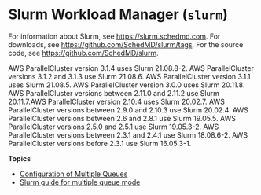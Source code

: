 # Slurm Workload Manager \(`slurm`\)<a name="slurm-workload-manager-v3"></a>

 For information about Slurm, see [https://slurm\.schedmd\.com](https://slurm.schedmd.com)\. For downloads, see [https://github\.com/SchedMD/slurm/tags](https://github.com/SchedMD/slurm/tags)\. For the source code, see [https://github\.com/SchedMD/slurm](https://github.com/SchedMD/slurm)\.

AWS ParallelCluster version 3\.1\.4 uses Slurm 21\.08\.8\-2\. AWS ParallelCluster versions 3\.1\.2 and 3\.1\.3 use Slurm 21\.08\.6\. AWS ParallelCluster version 3\.1\.1 uses Slurm 21\.08\.5\. AWS ParallelCluster version 3\.0\.0 uses Slurm 20\.11\.8\. AWS ParallelCluster versions between 2\.11\.0 and 2\.11\.2 use Slurm 20\.11\.7\.AWS ParallelCluster version 2\.10\.4 uses Slurm 20\.02\.7\. AWS ParallelCluster versions between 2\.9\.0 and 2\.10\.3 use Slurm 20\.02\.4\. AWS ParallelCluster versions between 2\.6 and 2\.8\.1 use Slurm 19\.05\.5\. AWS ParallelCluster versions 2\.5\.0 and 2\.5\.1 use Slurm 19\.05\.3\-2\. AWS ParallelCluster versions between 2\.3\.1 and 2\.4\.1 use Slurm 18\.08\.6\-2\. AWS ParallelCluster versions before 2\.3\.1 use Slurm 16\.05\.3\-1\.

**Topics**
+ [Configuration of Multiple Queues](configuration-of-multiple-queues-v3.md)
+ [Slurm guide for multiple queue mode](multiple-queue-mode-slurm-user-guide-v3.md)
